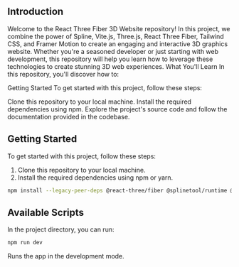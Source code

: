 ## Introduction
Welcome to the React Three Fiber 3D Website repository! In this project, we combine the power of Spline, Vite.js, Three.js, React Three Fiber, Tailwind CSS, and Framer Motion to create an engaging and interactive 3D graphics website. Whether you're a seasoned developer or just starting with web development, this repository will help you learn how to leverage these technologies to create stunning 3D web experiences.
What You'll Learn
In this repository, you'll discover how to:

Getting Started
To get started with this project, follow these steps:

Clone this repository to your local machine.
Install the required dependencies using npm.
Explore the project's source code and follow the documentation provided in the codebase.

## Getting Started

To get started with this project, follow these steps:

1. Clone this repository to your local machine.
2. Install the required dependencies using npm or yarn.

```bash
npm install --legacy-peer-deps @react-three/fiber @splinetool/runtime @react-three/drei maath react-vertical-timeline-component @emailjs/browser framer-motion react-router-dom
```

## Available Scripts

In the project directory, you can run:
```bash
npm run dev
```

Runs the app in the development mode.

